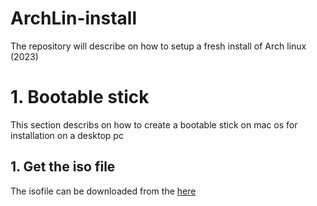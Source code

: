 # ArchLin-install
The repository will describe on how to setup a fresh install of Arch linux (2023)

# 1. Bootable stick
This section describs on how to create a bootable stick on mac os for installation on a desktop pc
## 1. Get the iso file
The isofile can be downloaded from the [here](https://archlinux.org/download/ "here title")


